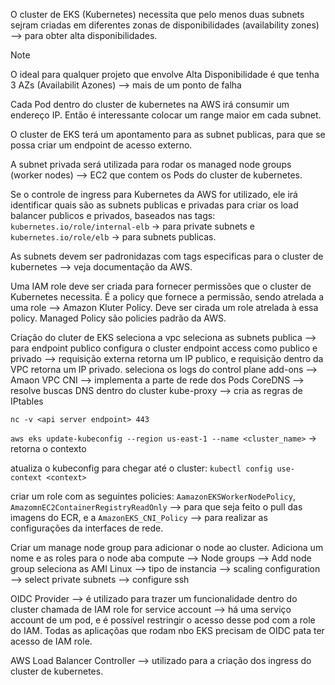 O cluster de EKS (Kubernetes) necessita que pelo menos duas subnets sejram criadas em diferentes zonas de disponibilidades (availability zones) --> para obter alta disponibilidades.

>[!note]
>O ideal para qualquer projeto que envolve Alta Disponibilidade é que tenha  3 AZs (Availabilit Azones) --> mais de um ponto de falha

Cada Pod dentro do cluster de kubernetes na AWS irá consumir um endereço IP. Então é interessante colocar um range maior em cada subnet. 

O cluster de EKS terá um apontamento para as subnet publicas, para que se possa criar um endpoint de acesso externo.

A subnet privada será utilizada para rodar os managed node groups (worker nodes) --> EC2 que contem os Pods do cluster de kubernetes.

Se o controle de ingress para Kubernetes da AWS for utilizado, ele irá identificar quais  são as subnets publicas e privadas para criar os load balancer publicos e privados, baseados nas tags: `kubernetes.io/role/internal-elb` -> para private subnets e `kubernetes.io/role/elb` -> para subnets publicas.

As subnets devem ser padronidazas com tags especificas para o cluster de kubernetes --> veja documentação da AWS.

Uma IAM role deve ser criada para fornecer permissões que o cluster de Kubernetes necessita. É a policy que fornece a permissão, sendo atrelada a uma role --> Amazon Kluter Policy. Deve ser cirada um role atrelada à essa policy.
Managed Policy são policies padrão da AWS.

Criação do cluter de EKS
seleciona a vpc
seleciona as subnets publica --> para endpoint publico
configura o cluster endpoint access como publico e privado --> requisição externa retorna um IP publico, e requisição dentro da VPC retorna um IP privado.
seleciona os logs do control plane
add-ons --> Amaon VPC CNI --> implementa a parte de rede dos Pods
CoreDNS --> resolve buscas DNS dentro do cluster
kube-proxy --> cria as regras de IPtables

`nc -v <api server endpoint> 443`

`aws eks update-kubeconfig --region us-east-1 --name <cluster_name>` -> retorna o contexto 

atualiza o kubeconfig para chegar até o cluster:
`kubectl config use-context <context>`


criar um role com as seguintes policies: `AamazonEKSWorkerNodePolicy`, `AmazomnEC2ContainerRegistryReadOnly` --> para que seja feito o pull das imagens do ECR, e a `AmazonEKS_CNI_Policy` --> para realizar as configurações da interfaces de rede.

Criar um manage node group para adicionar o node ao cluster. Adiciona um nome e as roles para o node
aba compute --> Node groups --> Add node group 
seleciona as AMI Linux --> tipo de instancia --> scaling configuration --> select private subnets --> configure ssh

OIDC Provider --> é utilizado para trazer um funcionalidade dentro do cluster chamada de IAM role for service account --> há uma serviço account de um pod, e é possível restringir o acesso desse pod com a role do IAM.
Todas as aplicaçõas que rodam nbo EKS precisam de OIDC pata ter acesso de IAM role.

AWS Load Balancer Controller --> utilizado para a criação dos ingress do cluster de kubernetes.